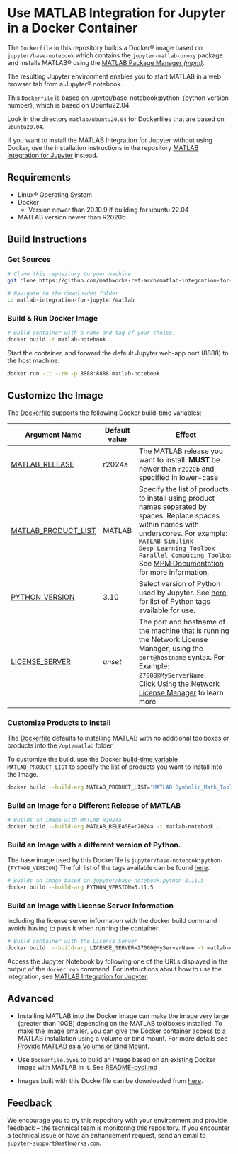 # Use MATLAB Integration for Jupyter in a Docker Container

The `Dockerfile` in this repository builds a Docker® image based on `jupyter/base-notebook` which contains the `jupyter-matlab-proxy` package and installs MATLAB® using the [MATLAB Package Manager *(mpm)*](https://github.com/mathworks-ref-arch/matlab-dockerfile/blob/main/MPM.md). 

The resulting Jupyter environment enables you to start MATLAB in a web browser tab from a Jupyter® notebook.

This `Dockerfile` is based on jupyter/base-notebook:python-{python version number}, which is based on Ubuntu22.04.

Look in the directory `matlab/ubuntu20.04` for Dockerfiles that are based on `ubuntu20.04`.

If you want to install the MATLAB Integration for Jupyter without using Docker, use the installation instructions in the repository
[MATLAB Integration for Jupyter](https://github.com/mathworks/jupyter-matlab-proxy) instead.

## Requirements
* Linux® Operating System
* Docker 
    * Version newer than 20.10.9 if building for ubuntu 22.04
* MATLAB version newer than R2020b

## Build Instructions

### Get Sources
 
```bash
# Clone this repository to your machine
git clone https://github.com/mathworks-ref-arch/matlab-integration-for-jupyter.git

# Navigate to the downloaded folder
cd matlab-integration-for-jupyter/matlab
```

### Build & Run Docker Image
```bash
# Build container with a name and tag of your choice.
docker build -t matlab-notebook .
```
Start the container, and forward the default Jupyter web-app port (8888) to the host machine:
```bash
docker run -it --rm -p 8888:8888 matlab-notebook
```

## Customize the Image
The [Dockerfile](https://github.com/mathworks-ref-arch/matlab-integration-for-jupyter/blob/main/matlab/Dockerfile) supports the following Docker build-time variables:

| Argument Name | Default value | Effect |
|---|---|---|
| [MATLAB_RELEASE](#build-an-image-for-a-different-release-of-matlab) | r2024a | The MATLAB release you want to install. **MUST** be newer than `r2020b` and specified in lower-case|
| [MATLAB_PRODUCT_LIST](#customize-products-to-install) | MATLAB | Specify the list of products to install using product names separated by spaces. Replace spaces within names with underscores. For example: `MATLAB Simulink Deep_Learning_Toolbox Parallel_Computing_Toolbox` </br> See [MPM Documentation](https://github.com/mathworks-ref-arch/matlab-dockerfile/blob/main/MPM.md) for more information.|
| [PYTHON_VERSION](#choose-version-of-python) | 3.10 | Select version of Python used by Jupyter. See [here](https://hub.docker.com/r/jupyter/base-notebook/tags?page=1&name=python-), for list of Python tags available for use. |
| [LICENSE_SERVER](#build-an-image-with-license-server-information) | *unset* | The port and hostname of the machine that is running the Network License Manager, using the `port@hostname` syntax. For Example: `27000@MyServerName`. </br> Click [Using the Network License Manager](https://github.com/mathworks-ref-arch/matlab-dockerfile#use-the-network-license-manager) to learn more.|

### Customize Products to Install
The [Dockerfile](https://github.com/mathworks-ref-arch/matlab-integration-for-jupyter/blob/main/matlab/Dockerfile) defaults to installing MATLAB with no additional toolboxes or products into the `/opt/matlab` folder.

To customize the build, use the Docker [build-time variable](https://docs.docker.com/engine/reference/commandline/build/#set-build-time-variables---build-arg) `MATLAB_PRODUCT_LIST` to specify the list of products you want to install into the Image.

```bash
docker build --build-arg MATLAB_PRODUCT_LIST="MATLAB Symbolic_Math_Toolbox" -t matlab-notebook .
```

### Build an Image for a Different Release of MATLAB
```bash
# Builds an image with MATLAB R2024a
docker build --build-arg MATLAB_RELEASE=r2024a -t matlab-notebook .
```

### Build an Image with a different version of Python.
The base image used by this Dockerfile is `jupyter/base-notebook:python-{PYTHON_VERSION}`
The full list of the tags available can be found [here](https://hub.docker.com/r/jupyter/base-notebook/tags?page=1&name=python-).
```bash
# Builds an image based on jupyter/base-notebook:python-3.11.5
docker build --build-arg PYTHON_VERSION=3.11.5
```

### Build an Image with License Server Information
Including the license server information with the docker build command avoids having to pass it when running the container.
```bash
# Build container with the License Server
docker build  --build-arg LICENSE_SERVER=27000@MyServerName -t matlab-notebook .
```

Access the Jupyter Notebook by following one of the URLs displayed in the output of the ```docker run``` command.
For instructions about how to use the integration, see [MATLAB Integration for Jupyter](https://github.com/mathworks/jupyter-matlab-proxy).

## Advanced

* Installing MATLAB into the Docker image can make the image very large (greater than 10GB) depending on the MATLAB toolboxes installed.
To make the image smaller, you can give the Docker container access to a MATLAB installation using a volume or bind mount. For more details see [Provide MATLAB as a Volume or Bind Mount](/matlab/README-mounted.md).

* Use `Dockerfile.byoi` to build an image based on an existing Docker image with MATLAB in it. See [README-byoi.md](/matlab/README-byoi.md)

* Images built with this Dockerfile can be downloaded from [here](https://github.com/mathworks-ref-arch/matlab-integration-for-jupyter/pkgs/container/matlab-integration-for-jupyter%2Fjupyter-matlab-notebook/versions?filters%5Bversion_type%5D=tagged).

## Feedback

We encourage you to try this repository with your environment and provide feedback – the technical team is monitoring this repository. If you encounter a technical issue or have an enhancement request, send an email to `jupyter-support@mathworks.com`.